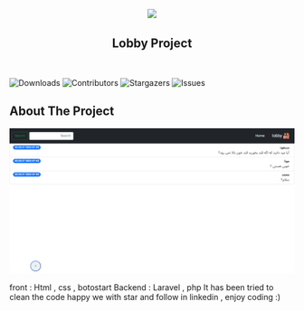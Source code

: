 <p align="center">
  <a href="https://github.com/MohamadNematizadeh/laravel_lobby" target="_blank">
    <img src="https://github.com/MohamadNematizadeh/laravel_lobby/blob/main/public/img/1.png?raw=true" width="800">
  </a>
  <h2 align="center"> Lobby Project</h2>
    <br/>
  </p>
</p>

![Downloads](https://img.shields.io/github/downloads/MohamadNematizadeh/laravel_lobby/total) ![Contributors](https://img.shields.io/github/contributors/MohamadNematizadeh/laravel_lobby?color=dark-green) ![Stargazers](https://img.shields.io/github/stars/MohamadNematizadeh/laravel_lobby?style=social) ![Issues](https://img.shields.io/github/issues/MohamadNematizadeh/laravel_lobby) 

## About The Project

![screen shot](public/img/2.png)


front : Html , css  , botostart
Backend : Laravel , php
It has been tried to clean the code
happy we with star and follow in linkedin , enjoy coding :)
